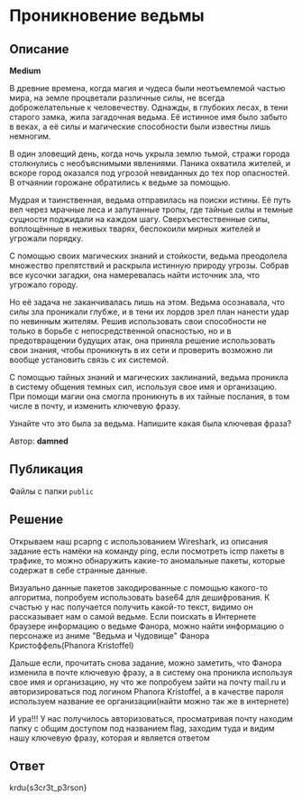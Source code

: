 # Проникновение ведьмы

## Описание

**Medium**

В древние времена, когда магия и чудеса были неотъемлемой частью мира, на земле процветали различные силы, не всегда доброжелательные к человечеству. Однажды, в глубоких лесах, в тени старого замка, жила загадочная ведьма. Её истинное имя было забыто в веках, а её силы и магические способности были известны лишь немногим.

В один зловещий день, когда ночь укрыла землю тьмой, стражи города столкнулись с необъяснимыми явлениями. Паника охватила жителей, и вскоре город оказался под угрозой невиданных до тех пор опасностей. В отчаянии горожане обратились к ведьме за помощью.

Мудрая и таинственная, ведьма отправилась на поиски истины. Её путь вел через мрачные леса и запутанные тропы, где тайные силы и темные сущности поджидали на каждом шагу. Сверхъестественные силы, воплощённые в неживых тварях, беспокоили мирных жителей и угрожали порядку.

С помощью своих магических знаний и стойкости, ведьма преодолела множество препятствий и раскрыла истинную природу угрозы. Собрав все кусочки загадки, она намеревалась найти источник зла, что угрожало городу.

Но её задача не заканчивалась лишь на этом. Ведьма осознавала, что силы зла проникали глубже, и в тени их лордов зрел план нанести удар по невинным жителям. Решив использовать свои способности не только в борьбе с непосредственной опасностью, но и в предотвращении будущих атак, она приняла решение использовать свои знания, чтобы проникнуть в их сети и проверить возможно ли вообще установить связь с их системой.

С помощью тайных знаний и магических заклинаний, ведьма проникла в систему общения темных сил, используя свое имя и организацию. При помощи магии она смогла проникнуть в их тайные послания, в том числе в почту, и изменить ключевую фразу.

Узнайте что это была за ведьма. Напишите какая была ключевая фраза?

Автор: **damned**

## Публикация

Файлы с папки `public`

## Решение

Открываем наш pcapng с использованием Wireshark, из описания задание есть намёки на команду ping, если посмотреть icmp пакеты в трафике, то можно обнаружить какие-то аномальные пакеты, которые содержат в себе странные данные.

Визуально данные пакетов закодированные с помощью какого-то алгоритма, попробуем использовать base64 для дешифрования. К счастью у нас получается получить какой-то текст, видимо он рассказывает нам о самой ведьме. Если поискать в Интернете браузере информацию о ведьме Фанора, можно найти информацию о персонаже из аниме "Ведьма и Чудовище" Фанора Кристоффель(Phanora Kristoffel)

Дальше если, прочитать снова задание, можно заметить, что Фанора изменила в почте ключевую фразу, а в систему она проникла используя свое имя и организацию, ну что же попробуем зайти на почту mail.ru и авторизироваться под логином Phanora Kristoffel, а в качестве пароля используем название ее организации(найти можно так же в интернете)

И ура!!! У нас получилось авторизоваться, просматривая почту находим папку с общим доступом под названием flag, заходим туда и видим нашу ключевую фразу, которая и является ответом

## Ответ

krdu{s3cr3t_p3rson}